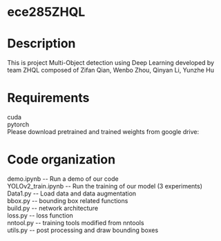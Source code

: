 # ece285ZHQL

Description
===========
This is project Multi-Object detection using Deep Learning developed by team ZHQL composed of Zifan Qian, Wenbo Zhou, Qinyan Li, Yunzhe Hu

Requirements
============
cuda  
pytorch  
Please download pretrained and trained weights from google drive:

Code organization
=================
demo.ipynb        --  Run a demo of our code  
YOLOv2_train.ipynb -- Run the training of our model (3 experiments)  
Data1.py -- Load data and data augmentation  
bbox.py -- bounding box related functions  
build.py -- network architecture  
loss.py -- loss function  
nntool.py -- training tools modified from nntools  
utils.py -- post processing and draw bounding boxes  
